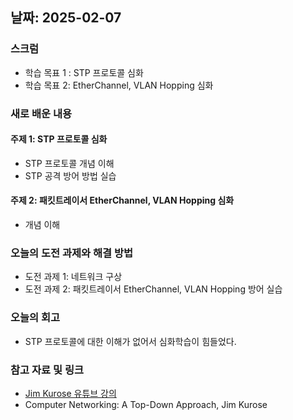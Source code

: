 ## 날짜: 2025-02-07

### 스크럼
- 학습 목표 1 : STP 프로토콜 심화
- 학습 목표 2: EtherChannel, VLAN Hopping 심화

### 새로 배운 내용
#### 주제 1: STP 프로토콜 심화
- STP 프로토콜 개념 이해
- STP 공격 방어 방법 실습

#### 주제 2: 패킷트레이서 EtherChannel, VLAN Hopping 심화
- 개념 이해

### 오늘의 도전 과제와 해결 방법
- 도전 과제 1: 네트워크 구상
- 도전 과제 2: 패킷트레이서 EtherChannel, VLAN Hopping 방어 실습

### 오늘의 회고
- STP 프로토콜에 대한 이해가 없어서 심화학습이 힘들었다.

### 참고 자료 및 링크
- [Jim Kurose 유튜브 강의](https://youtube.com/playlist?list=PLm556dMNleHc1MWN5BX9B2XkwkNE2Djiu&si=FJTm7Msxugyd2MOb)
- Computer Networking: A Top-Down Approach, Jim Kurose
